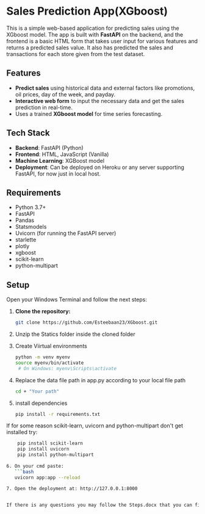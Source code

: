 # Sales Prediction App(XGboost)

This is a simple web-based application for predicting sales using the XGboost model. The app is built with **FastAPI** on the backend, and the frontend is a basic HTML form that takes user input for various features and returns a predicted sales value. It also has predicted the sales and transactions for each store given from the test dataset.

## Features

- **Predict sales** using historical data and external factors like promotions, oil prices, day of the week, and payday.
- **Interactive web form** to input the necessary data and get the sales prediction in real-time.
- Uses a trained **XGboost model** for time series forecasting.

## Tech Stack

- **Backend**: FastAPI (Python)
- **Frontend**: HTML, JavaScript (Vanilla)
- **Machine Learning**: XGBoost model
- **Deployment**: Can be deployed on Heroku or any server supporting FastAPI, for now just in local host.

## Requirements

- Python 3.7+
- FastAPI
- Pandas
- Statsmodels
- Uvicorn (for running the FastAPI server)
- starlette
- plotly
- xgboost
- scikit-learn
- python-multipart

## Setup
Open your Windows Terminal and follow the next steps:

1. **Clone the repository:**

   ```bash
   git clone https://github.com/Esteebaan23/XGboost.git

2. Unzip the Statics folder inside the cloned folder

3. Create Viirtual environments
   ```bash
   python -m venv myenv
   source myenv/bin/activate
    # On Windows: myenv\Scripts\activate
4. Replace the data file path in app.py according to your local file path
   ```bash
   cd + "Your path"
5. install dependencies
     ```bash
    pip install -r requirements.txt

If for some reason scikit-learn, uvicorn and python-multipart don't get installed try:
```bash
    pip install scikit-learn
    pip install uvicorn
    pip install python-multipart
    
6. On your cmd paste:
   ```bash
   uvicorn app:app --reload
   
7. Open the deployment at: http://127.0.0.1:8000


If there is any questions you may follow the Steps.docx that you can find in the Deployment ZIP file or in the repository.

